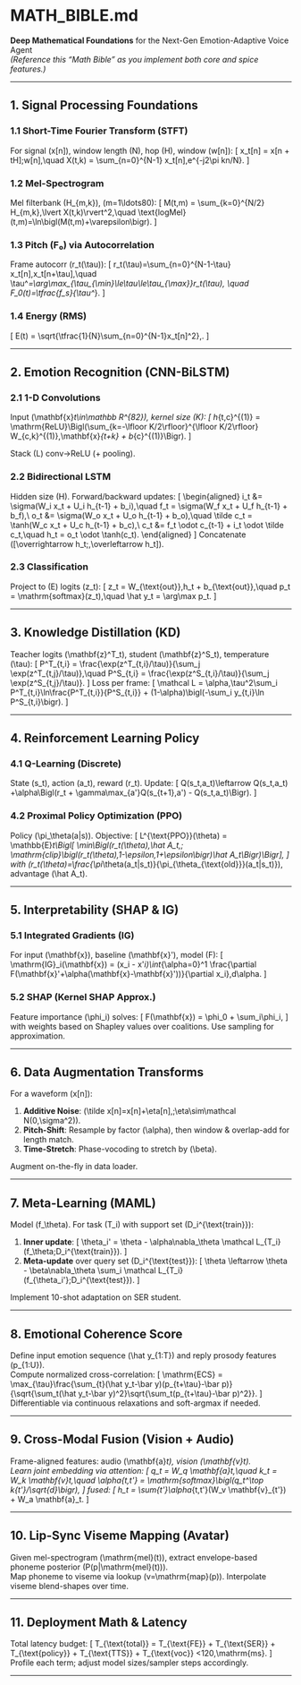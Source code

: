 # MATH_BIBLE.md  
**Deep Mathematical Foundations** for the Next-Gen Emotion-Adaptive Voice Agent  
*(Reference this “Math Bible” as you implement both core and spice features.)*

---

## 1. Signal Processing Foundations

### 1.1 Short-Time Fourier Transform (STFT)  
For signal \(x[n]\), window length \(N\), hop \(H\), window \(w[n]\):
\[
x_t[n] = x[n + tH]\;w[n],\quad
X(t,k) = \sum_{n=0}^{N-1} x_t[n]\,e^{-j2\pi kn/N}.
\]

### 1.2 Mel-Spectrogram  
Mel filterbank \(H_{m,k}\), \(m=1\ldots80\):
\[
M(t,m) = \sum_{k=0}^{N/2} H_{m,k}\,\lvert X(t,k)\rvert^2,\quad
\text{logMel}(t,m)=\ln\bigl(M(t,m)+\varepsilon\bigr).
\]

### 1.3 Pitch (F₀) via Autocorrelation  
Frame autocorr \(r_t(\tau)\):
\[
r_t(\tau)=\sum_{n=0}^{N-1-\tau} x_t[n]\,x_t[n+\tau],\quad
\tau^*=\arg\max_{\tau_{\min}\le\tau\le\tau_{\max}}r_t(\tau),
\quad F_0(t)=\tfrac{f_s}{\tau^*}.
\]

### 1.4 Energy (RMS)  
\[
E(t) = \sqrt{\tfrac{1}{N}\sum_{n=0}^{N-1}x_t[n]^2}\,.
\]

---

## 2. Emotion Recognition (CNN-BiLSTM)

### 2.1 1-D Convolutions  
Input \(\mathbf{x}_t\in\mathbb R^{82}\), kernel size \(K\):
\[
h_{t,c}^{(1)} = \mathrm{ReLU}\Bigl(\sum_{k=-\lfloor K/2\rfloor}^{\lfloor K/2\rfloor}
W_{c,k}^{(1)}\,\mathbf{x}_{t+k} + b_{c}^{(1)}\Bigr).
\]

Stack \(L\) conv→ReLU (+ pooling).

### 2.2 Bidirectional LSTM  
Hidden size \(H\). Forward/backward updates:
\[
\begin{aligned}
i_t &= \sigma(W_i x_t + U_i h_{t-1} + b_i),\quad
f_t = \sigma(W_f x_t + U_f h_{t-1} + b_f),\\
o_t &= \sigma(W_o x_t + U_o h_{t-1} + b_o),\quad
\tilde c_t = \tanh(W_c x_t + U_c h_{t-1} + b_c),\\
c_t &= f_t \odot c_{t-1} + i_t \odot \tilde c_t,\quad
h_t = o_t \odot \tanh(c_t).
\end{aligned}
\]
Concatenate \([\overrightarrow h_t;\,\overleftarrow h_t]\).

### 2.3 Classification  
Project to \(E\) logits \(z_t\):
\[
z_t = W_{\text{out}}\,h_t + b_{\text{out}},\quad
p_t = \mathrm{softmax}(z_t),\quad
\hat y_t = \arg\max p_t.
\]

---

## 3. Knowledge Distillation (KD)

Teacher logits \(\mathbf{z}^T_t\), student \(\mathbf{z}^S_t\), temperature \(\tau\):
\[
P^T_{t,i} = \frac{\exp(z^T_{t,i}/\tau)}{\sum_j \exp(z^T_{t,j}/\tau)},\quad
P^S_{t,i} = \frac{\exp(z^S_{t,i}/\tau)}{\sum_j \exp(z^S_{t,j}/\tau)}.
\]
Loss per frame:
\[
\mathcal L = \alpha\,\tau^2\sum_i P^T_{t,i}\ln\frac{P^T_{t,i}}{P^S_{t,i}}
          + (1-\alpha)\bigl(-\sum_i y_{t,i}\ln P^S_{t,i}\bigr).
\]

---

## 4. Reinforcement Learning Policy

### 4.1 Q-Learning (Discrete)  
State \(s_t\), action \(a_t\), reward \(r_t\). Update:
\[
Q(s_t,a_t)\leftarrow Q(s_t,a_t)
+\alpha\Bigl(r_t + \gamma\max_{a'}Q(s_{t+1},a') - Q(s_t,a_t)\Bigr).
\]

### 4.2 Proximal Policy Optimization (PPO)  
Policy \(\pi_\theta(a|s)\). Objective:
\[
L^{\text{PPO}}(\theta) = \mathbb{E}_t\Bigl[
\min\Bigl(r_t(\theta)\,\hat A_t,\;
\mathrm{clip}\bigl(r_t(\theta),1-\epsilon,1+\epsilon\bigr)\hat A_t\Bigr)\Bigr],
\]
with \(r_t(\theta)=\frac{\pi_\theta(a_t|s_t)}{\pi_{\theta_{\text{old}}}(a_t|s_t)}\), advantage \(\hat A_t\).

---

## 5. Interpretability (SHAP & IG)

### 5.1 Integrated Gradients (IG)  
For input \(\mathbf{x}\), baseline \(\mathbf{x}'\), model \(F\):
\[
\mathrm{IG}_i(\mathbf{x}) 
= (x_i - x'_i)\int_{\alpha=0}^1 \frac{\partial F(\mathbf{x}'+\alpha(\mathbf{x}-\mathbf{x}'))}{\partial x_i}\,d\alpha.
\]

### 5.2 SHAP (Kernel SHAP Approx.)  
Feature importance \(\phi_i\) solves:
\[
F(\mathbf{x}) = \phi_0 + \sum_i\phi_i,
\]
with weights based on Shapley values over coalitions. Use sampling for approximation.

---

## 6. Data Augmentation Transforms

For a waveform \(x[n]\):

1. **Additive Noise**: \(\tilde x[n]=x[n]+\eta[n],\;\eta\sim\mathcal N(0,\sigma^2)\).  
2. **Pitch-Shift**: Resample by factor \(\alpha\), then window & overlap-add for length match.  
3. **Time-Stretch**: Phase-vocoding to stretch by \(\beta\).

Augment on-the-fly in data loader.

---

## 7. Meta-Learning (MAML)

Model \(f_\theta\). For task \(T_i\) with support set \(D_i^{\text{train}}\):
1. **Inner update**:
   \[
   \theta_i' = \theta - \alpha\nabla_\theta \mathcal L_{T_i}(f_\theta;D_i^{\text{train}}).
   \]
2. **Meta-update** over query set \(D_i^{\text{test}}\):
   \[
   \theta \leftarrow \theta - \beta\nabla_\theta \sum_i \mathcal L_{T_i}(f_{\theta_i'};D_i^{\text{test}}).
   \]

Implement 10-shot adaptation on SER student.

---

## 8. Emotional Coherence Score

Define input emotion sequence \(\hat y_{1:T}\) and reply prosody features \(p_{1:U}\).  
Compute normalized cross-correlation:
\[
\mathrm{ECS} = \max_{\tau}\frac{\sum_{t}(\hat y_t-\bar y)(p_{t+\tau}-\bar p)}
{\sqrt{\sum_t(\hat y_t-\bar y)^2}\sqrt{\sum_t(p_{t+\tau}-\bar p)^2}}.
\]
Differentiable via continuous relaxations and soft-argmax if needed.

---

## 9. Cross-Modal Fusion (Vision + Audio)

Frame-aligned features: audio \(\mathbf{a}_t\), vision \(\mathbf{v}_t\).  
Learn joint embedding via attention:
\[
q_t = W_q \mathbf{a}_t,\quad
k_t = W_k \mathbf{v}_t,\quad
\alpha_{t,t'} = \mathrm{softmax}\bigl(q_t^\top k_{t'}/\sqrt{d}\bigr),
\]
fused:
\[
h_t = \sum_{t'}\alpha_{t,t'}(W_v \mathbf{v}_{t'}) + W_a \mathbf{a}_t.
\]

---

## 10. Lip-Sync Viseme Mapping (Avatar)

Given mel-spectrogram \(\mathrm{mel}(t)\), extract envelope-based phoneme posterior \(P(p|\mathrm{mel}(t))\).  
Map phoneme to viseme via lookup \(v=\mathrm{map}(p)\). Interpolate viseme blend-shapes over time.

---

## 11. Deployment Math & Latency

Total latency budget:
\[
T_{\text{total}} = T_{\text{FE}} + T_{\text{SER}} + T_{\text{policy}} + T_{\text{TTS}} + T_{\text{voc}}
<120\,\mathrm{ms}.
\]
Profile each term; adjust model sizes/sampler steps accordingly.

---
